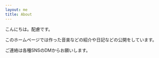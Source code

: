 ```yaml
---
layout: me
title: About
---
```


こんにちは。配慮です。

このホームページでは作った音楽などの紹介や日記などの公開をしています。

ご連絡は各種SNSのDMからお願いします。